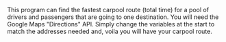 This program can find the fastest carpool route (total time) for a pool of drivers and passengers that are going to one destination.
You will need the Google Maps "Directions" API.
Simply change the variables at the start to match the addresses needed and, voila you will have your carpool route.
